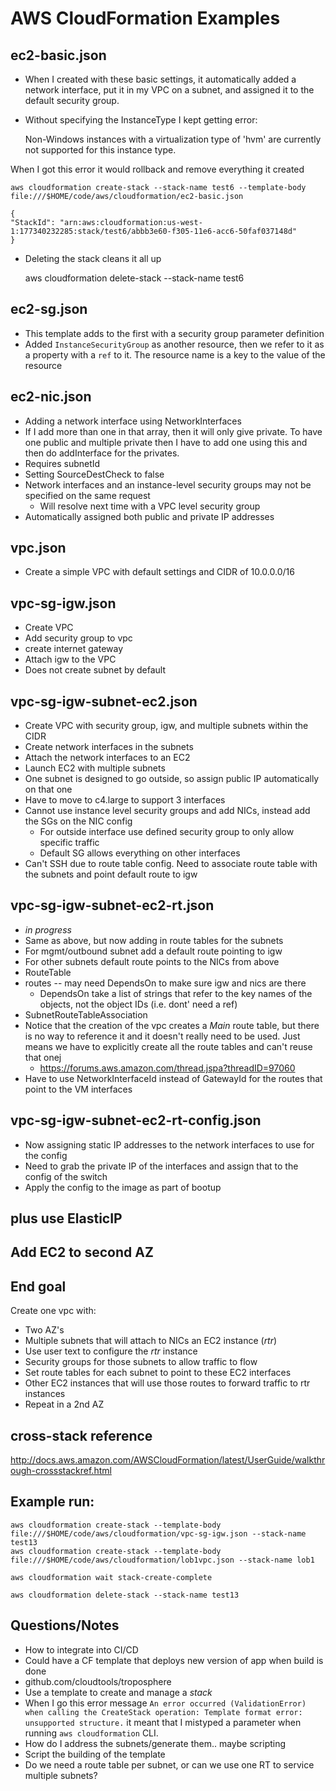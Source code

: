 # AWS CloudFormation Examples
## ec2-basic.json
* When I created with these basic settings, it automatically added a network interface, put it in my VPC on a subnet, and assigned it to the default security group.
* Without specifying the InstanceType I kept getting error:

    Non-Windows instances with a virtualization type of 'hvm' are currently not supported for this instance type.

When I got this error it would rollback and remove everything it created

    aws cloudformation create-stack --stack-name test6 --template-body file:///$HOME/code/aws/cloudformation/ec2-basic.json

    {
    "StackId": "arn:aws:cloudformation:us-west-1:177340232285:stack/test6/abbb3e60-f305-11e6-acc6-50faf037148d"
    }

* Deleting the stack cleans it all up

    aws cloudformation delete-stack --stack-name test6

## ec2-sg.json
* This template adds to the first with a security group parameter definition
* Added `InstanceSecurityGroup` as another resource, then we refer to it as a property with a `ref` to it.  The resource name is a key to the value of the resource

## ec2-nic.json
* Adding a network interface using NetworkInterfaces
* If I add more than one in that array, then it will only give private.  To have one public and multiple private then I have to add one using this and then do addInterface for the privates.
* Requires subnetId
* Setting SourceDestCheck to false
* Network interfaces and an instance-level security groups may not be specified on the same request
    * Will resolve next time with a VPC level security group
* Automatically assigned both public and private IP addresses

## vpc.json
* Create a simple VPC with default settings and CIDR of 10.0.0.0/16

## vpc-sg-igw.json
* Create VPC
* Add security group to vpc
* create internet gateway
* Attach igw to the VPC
* Does not create subnet by default

## vpc-sg-igw-subnet-ec2.json
* Create VPC with security group, igw, and multiple subnets within the CIDR
* Create network interfaces in the subnets
* Attach the network interfaces to an EC2
* Launch EC2 with multiple subnets
* One subnet is designed to go outside, so assign public IP automatically on that one
* Have to move to c4.large to support 3 interfaces
* Cannot use instance level security groups and add NICs, instead add the SGs on the NIC config
    * For outside interface use defined security group to only allow specific traffic
    * Default SG allows everything on other interfaces
* Can't SSH due to route table config.  Need to associate route table with the subnets and point default route to igw

## vpc-sg-igw-subnet-ec2-rt.json
* *in progress*
* Same as above, but now adding in route tables for the subnets
* For mgmt/outbound subnet add a default route pointing to igw
* For other subnets default route points to the NICs from above
* RouteTable
* routes -- may need DependsOn to make sure igw and nics are there
    * DependsOn take a list of strings that refer to the key names of the objects, not the object IDs (i.e. dont' need a ref)
* SubnetRouteTableAssociation
* Notice that the creation of the vpc creates a *Main* route table, but there is no way to reference it and it doesn't really need to be used.  Just means we have to explicitly create all the route tables and can't reuse that onej
    * https://forums.aws.amazon.com/thread.jspa?threadID=97060
* Have to use NetworkInterfaceId instead of GatewayId for the routes that point to the VM interfaces


## vpc-sg-igw-subnet-ec2-rt-config.json
* Now assigning static IP addresses to the network interfaces to use for the config
* Need to grab the private IP of the interfaces and assign that to the config of the switch
* Apply the config to the image as part of bootup


## plus use ElasticIP
## Add EC2 to second AZ
## End goal
Create one vpc with:
* Two AZ's
* Multiple subnets that will attach to NICs an EC2 instance (*rtr*)
* Use user text to configure the *rtr* instance
* Security groups for those subnets to allow traffic to flow
* Set route tables for each subnet to point to these EC2 interfaces
* Other EC2 instances that will use those routes to forward traffic to rtr instances
* Repeat in a 2nd AZ 


## cross-stack reference
http://docs.aws.amazon.com/AWSCloudFormation/latest/UserGuide/walkthrough-crossstackref.html

## Example run:

    aws cloudformation create-stack --template-body file:///$HOME/code/aws/cloudformation/vpc-sg-igw.json --stack-name test13
    aws cloudformation create-stack --template-body file:///$HOME/code/aws/cloudformation/lob1vpc.json --stack-name lob1

    aws cloudformation wait stack-create-complete

    aws cloudformation delete-stack --stack-name test13

## Questions/Notes
* How to integrate into CI/CD
* Could have a CF template that deploys new version of app when build is done
* github.com/cloudtools/troposphere
* Use a template to create and manage a *stack*
* When I go this error message `An error occurred (ValidationError) when calling the CreateStack operation: Template format error: unsupported structure.` it meant that I mistyped a parameter when running `aws cloudformation` CLI.  
* How do I address the subnets/generate them.. maybe scripting
* Script the building of the template
* Do we need a route table per subnet, or can we use one RT to service multiple subnets?  
